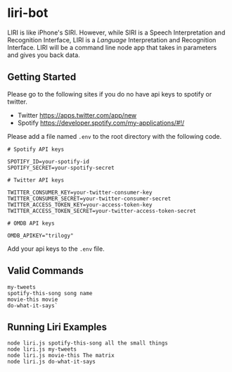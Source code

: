 # liri-bot
LIRI is like iPhone's SIRI. However, while SIRI is a Speech Interpretation and Recognition Interface, LIRI is a _Language_ Interpretation and Recognition Interface. LIRI will be a command line node app that takes in parameters and gives you back data.

## Getting Started

Please go to the following sites if you do no have api keys to spotify or twitter.
  * Twitter <https://apps.twitter.com/app/new>
  * Spotify <https://developer.spotify.com/my-applications/#!/>

Please add a file named `.env` to the root directory with the following code.
```
# Spotify API keys

SPOTIFY_ID=your-spotify-id
SPOTIFY_SECRET=your-spotify-secret

# Twitter API keys

TWITTER_CONSUMER_KEY=your-twitter-consumer-key
TWITTER_CONSUMER_SECRET=your-twitter-consumer-secret
TWITTER_ACCESS_TOKEN_KEY=your-access-token-key
TWITTER_ACCESS_TOKEN_SECRET=your-twitter-access-token-secret

# OMDB API keys

OMDB_APIKEY="trilogy"

```

Add your api keys to the `.env` file.

## Valid Commands
```
my-tweets
spotify-this-song song name
movie-this movie
do-what-it-says`
```
## Running Liri Examples
  ```
  node liri.js spotify-this-song all the small things
  node liri.js my-tweets
  node liri.js movie-this The matrix
  node liri.js do-what-it-says
  ```